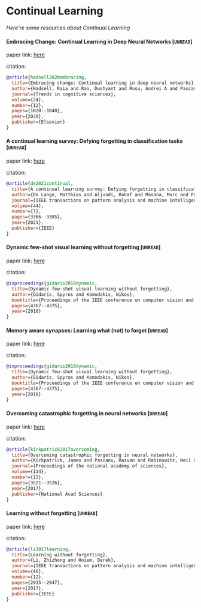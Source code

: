 # Continual Learning
*Here're some resources about Continual Learning*

#### Embracing Change: Continual Learning in Deep Neural Networks [`UNREAD`]

paper link: [here](https://www.cell.com/trends/cognitive-sciences/pdf/S1364-6613(20)30219-9.pdf)

citation:
```bibtex
@article{hadsell2020embracing,
  title={Embracing change: Continual learning in deep neural networks},
  author={Hadsell, Raia and Rao, Dushyant and Rusu, Andrei A and Pascanu, Razvan},
  journal={Trends in cognitive sciences},
  volume={24},
  number={12},
  pages={1028--1040},
  year={2020},
  publisher={Elsevier}
}
```

#### A continual learning survey: Defying forgetting in classification tasks [`UNREAD`]

paper link: [here](https://arxiv.org/pdf/1909.08383)

citation:
```bibtex
@article{de2021continual,
  title={A continual learning survey: Defying forgetting in classification tasks},
  author={De Lange, Matthias and Aljundi, Rahaf and Masana, Marc and Parisot, Sarah and Jia, Xu and Leonardis, Ale{\v{s}} and Slabaugh, Gregory and Tuytelaars, Tinne},
  journal={IEEE transactions on pattern analysis and machine intelligence},
  volume={44},
  number={7},
  pages={3366--3385},
  year={2021},
  publisher={IEEE}
}
```

#### Dynamic few-shot visual learning without forgetting [`UNREAD`]

paper link: [here](https://openaccess.thecvf.com/content_cvpr_2018/papers/Gidaris_Dynamic_Few-Shot_Visual_CVPR_2018_paper.pdf)

citation:
```bibtex
@inproceedings{gidaris2018dynamic,
  title={Dynamic few-shot visual learning without forgetting},
  author={Gidaris, Spyros and Komodakis, Nikos},
  booktitle={Proceedings of the IEEE conference on computer vision and pattern recognition},
  pages={4367--4375},
  year={2018}
}
```


#### Memory aware synapses: Learning what (not) to forget [`UNREAD`]

paper link: [here](http://openaccess.thecvf.com/content_ECCV_2018/papers/Rahaf_Aljundi_Memory_Aware_Synapses_ECCV_2018_paper.pdf)

citation:
```bibtex
@inproceedings{gidaris2018dynamic,
  title={Dynamic few-shot visual learning without forgetting},
  author={Gidaris, Spyros and Komodakis, Nikos},
  booktitle={Proceedings of the IEEE conference on computer vision and pattern recognition},
  pages={4367--4375},
  year={2018}
}
```


#### Overcoming catastrophic forgetting in neural networks [`UNREAD`]

paper link: [here](https://www.pnas.org/doi/pdf/10.1073/pnas.1611835114)

citation:
```bibtex
@article{kirkpatrick2017overcoming,
  title={Overcoming catastrophic forgetting in neural networks},
  author={Kirkpatrick, James and Pascanu, Razvan and Rabinowitz, Neil and Veness, Joel and Desjardins, Guillaume and Rusu, Andrei A and Milan, Kieran and Quan, John and Ramalho, Tiago and Grabska-Barwinska, Agnieszka and others},
  journal={Proceedings of the national academy of sciences},
  volume={114},
  number={13},
  pages={3521--3526},
  year={2017},
  publisher={National Acad Sciences}
}
```


#### Learning without forgetting [`UNREAD`]

paper link: [here](https://ieeexplore.ieee.org/ielaam/34/8520726/8107520-aam.pdf)

citation:
```bibtex
@article{li2017learning,
  title={Learning without forgetting},
  author={Li, Zhizhong and Hoiem, Derek},
  journal={IEEE transactions on pattern analysis and machine intelligence},
  volume={40},
  number={12},
  pages={2935--2947},
  year={2017},
  publisher={IEEE}
}
```